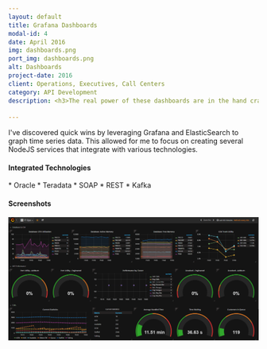 ```yaml
---
layout: default
title: Grafana Dashboards
modal-id: 4
date: April 2016
img: dashboards.png
port_img: dashboards.png
alt: Dashboards
project-date: 2016
client: Operations, Executives, Call Centers
category: API Development
description: <h3>The real power of these dashboards are in the hand crafted API's powered by NodeJS</h3> 

---
```

I've discovered quick wins by leveraging Grafana and ElasticSearch to graph time series data. This allowed for me to focus on creating several NodeJS services that integrate with various technologies.

<h4>Integrated Technologies</h4>
* Oracle
* Teradata
* SOAP
* REST
* Kafka

<h4>Screenshots</h4>
<img src='img/portfolio/dashboards.png' class='img-responsive img-centered'/>
